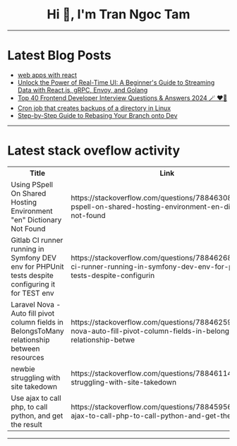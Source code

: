 <h1 align="center">Hi 👋, I'm Tran Ngoc Tam</h1>

---

# Latest Blog Posts 
<!-- BLOG-POST-LIST:START -->
- [web apps with react](https://dev.to/blindvisionman/web-apps-with-react-3m35)
- [Unlock the Power of Real-Time UI: A Beginner&#39;s Guide to Streaming Data with React.js, gRPC, Envoy, and Golang](https://dev.to/marscode/unlock-the-power-of-real-time-ui-a-beginners-guide-to-streaming-data-with-reactjs-grpc-envoy-and-golang-271p)
- [Top 40 Frontend Developer Interview Questions &amp; Answers 2024 🪄 ❤️‍🔥](https://dev.to/lakshmananarumugam/top-40-frontend-developer-interview-questions-answers-2024-2hkn)
- [Cron job that creates backups of a directory in Linux](https://dev.to/letsbsocial1/cron-job-that-creates-backups-of-a-directory-in-linux-277n)
- [Step-by-Step Guide to Rebasing Your Branch onto Dev](https://dev.to/smrpdl1991/step-by-step-guide-to-rebasing-your-branch-onto-dev-345e)
<!-- BLOG-POST-LIST:END -->

---

# Latest stack oveflow activity
<table>
  <tr><th>Title</th><th>Link</th></tr>
  <!-- STACKOVERFLOW:START --><tr><td>Using PSpell On Shared Hosting Environment &quot;en&quot; Dictionary Not Found</td><td>https://stackoverflow.com/questions/78846308/using-pspell-on-shared-hosting-environment-en-dictionary-not-found</td></tr><tr><td>Gitlab CI runner running in Symfony DEV env for PHPUnit tests despite configuring it for TEST env</td><td>https://stackoverflow.com/questions/78846268/gitlab-ci-runner-running-in-symfony-dev-env-for-phpunit-tests-despite-configurin</td></tr><tr><td>Laravel Nova - Auto fill pivot column fields in BelongsToMany relationship between resources</td><td>https://stackoverflow.com/questions/78846259/laravel-nova-auto-fill-pivot-column-fields-in-belongstomany-relationship-betwe</td></tr><tr><td>newbie struggling with site takedown</td><td>https://stackoverflow.com/questions/78846114/newbie-struggling-with-site-takedown</td></tr><tr><td>Use ajax to call php, to call python, and get the result</td><td>https://stackoverflow.com/questions/78845956/use-ajax-to-call-php-to-call-python-and-get-the-result</td></tr><!-- STACKOVERFLOW:END -->
</table>

---



